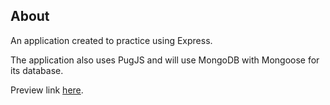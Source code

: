 ## About  

An application created to practice using Express.  

The application also uses PugJS and will use MongoDB with Mongoose for its database.  

Preview link [here](https://polar-retreat-49828.herokuapp.com/).  